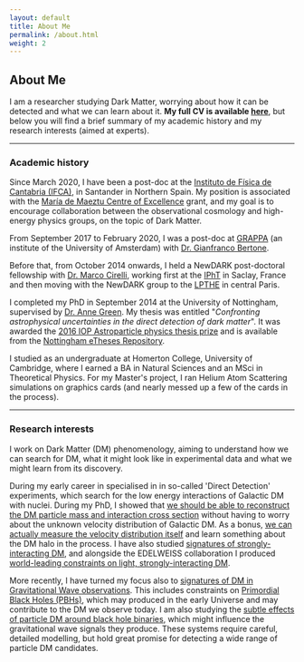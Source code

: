 ```yaml
---
layout: default
title: About Me
permalink: /about.html
weight: 2
---
```



## About Me

I am a researcher studying Dark Matter, worrying about how it can be detected and what we can learn about it. **My full CV is available [here](/assets/BradleyKAVANAGH-CV.pdf)**, but below you will find a brief summary of my academic history and my research interests (aimed at experts).
 
 ---------

### Academic history

Since March 2020, I have been a post-doc at the [Instituto de Física de Cantabria (IFCA)](https://ifca.unican.es/en-us#), in Santander in Northern Spain. My position is associated with the [María de Maeztu Centre of Excellence](https://ifca.unican.es/en-us/mdm/Description) grant, and my goal is to encourage collaboration between the observational cosmology and high-energy physics groups, on the topic of Dark Matter.

From September 2017 to February 2020, I was a post-doc at [GRAPPA](https://iop.fnwi.uva.nl/grappa/) (an institute of the University of Amsterdam) with [Dr. Gianfranco Bertone](http://gianfrancobertone.net).

Before that, from October 2014 onwards, I held a NewDARK post-doctoral fellowship with [Dr. Marco Cirelli](http://www.marcocirelli.net), working first at the [IPhT](http://ipht.cea.fr) in Saclay, France and then moving with the NewDARK group to the [LPTHE](http://www.lpthe.jussieu.fr) in central Paris.

I completed my PhD in September 2014 at the University of Nottingham, supervised by [Dr. Anne Green](http://anne-green.net/physics/Home.html). My thesis was entitled "*Confronting astrophysical uncertainties in the direct detection of dark matter*". It was awarded the [2016 IOP Astroparticle physics thesis prize](http://www.iop.org/activity/groups/subject/ap/prize/page_67116.html) and is available from the [Nottingham eTheses Repository](http://eprints.nottingham.ac.uk/14547/).

I studied as an undergraduate at Homerton College, University of Cambridge, where I earned a BA in Natural Sciences and an MSci in Theoretical Physics. For my Master's project, I ran Helium Atom Scattering simulations on graphics cards (and nearly messed up a few of the cards in the process).


-----------
### Research interests

I work on Dark Matter (DM) phenomenology, aiming to understand how we can search for DM, what it might look like in experimental data and what we might learn from its discovery. 

During my early career in specialised in in so-called 'Direct Detection' experiments, which search for the low energy interactions of Galactic DM with nuclei. During my PhD, I showed that [we should be able to reconstruct the DM particle mass and interaction cross section](https://arxiv.org/abs/1303.6868) without having to worry about the unknown velocity distribution of Galactic DM. As a bonus, [we can actually measure the velocity distribution itself](https://arxiv.org/abs/1312.1852) and learn something about the DM halo in the process. I have also studied [signatures of strongly-interacting DM](https://arxiv.org/abs/1712.04901), and alongside the EDELWEISS collaboration I produced [world-leading constraints on light, strongly-interacting DM](https://arxiv.org/abs/1901.03588). 

More recently, I have turned my focus also to [signatures of DM in Gravitational Wave observations](https://arxiv.org/abs/1907.10610). This includes constraints on [Primordial Black Holes (PBHs)](https://arxiv.org/abs/2007.10722), which may produced in the early Universe and may contribute to the DM we observe today. I am also studying the [subtle effects of particle DM around black hole binaries](https://arxiv.org/abs/2002.12811), which might influence the gravitational wave signals they produce. These systems require careful, detailed modelling, but hold great promise for detecting a wide range of particle DM candidates.